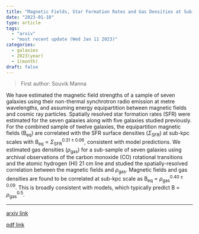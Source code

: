 ```yaml
---
title: "Magnetic Fields, Star Formation Rates and Gas Densities at Sub-kpc Scales in a Pilot Sample of Nearby Galaxies"
date: "2023-01-10"
type: article
tags:
  - "arxiv"
  - "most recent update (Wed Jan 11 2023)"
categories:
  - galaxies
  - 2023(year)
  - 1(month)
draft: false
---
```


> First author: Souvik Manna

 We have estimated the magnetic field strengths of a sample of seven galaxies
using their non-thermal synchrotron radio emission at metre wavelengths, and
assuming energy equipartition between magnetic fields and cosmic ray particles.
Spatially resolved star formation rates (SFR) were estimated for the seven
galaxies along with five galaxies studied previously. For the combined sample
of twelve galaxies, the equipartition magnetic fields (B$_\textrm{eq}$) are
correlated with the SFR surface densities ($\Sigma_\textrm{SFR}$) at sub-kpc
scales with B$_\textrm{eq}$ $\propto$ $\Sigma_\textrm{SFR}^ {0.31\pm0.06}$,
consistent with model predictions. We estimated gas densities
($\rho_\textrm{gas}$) for a sub-sample of seven galaxies using archival
observations of the carbon monoxide (CO) rotational transitions and the atomic
hydrogen (HI) 21 cm line and studied the spatially-resolved correlation between
the magnetic fields and $\rho_\textrm{gas}$. Magnetic fields and gas densities
are found to be correlated at sub-kpc scale as B$_\textrm{eq}$ $\propto$
$\rho_\textrm{gas}^{0.40\pm0.09}$. This is broadly consistent with models,
which typically predict B $\propto$ $\rho_\textrm{gas}^{0.5}$.

---
[arxiv link](http://arxiv.org/abs/2301.03752v1)

[pdf link](http://arxiv.org/pdf/2301.03752v1)